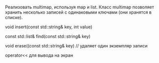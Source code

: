 Реализовать multimap, используя map и list. Класс multimap позволяет хранить несколько записей с одинаковыми ключами (они хранятся в списке). 

void insert(const std::string& key, int value)

const std::list<int>& find(const std::string& key)

void erase((const std::string& key) // удаляет один экземпляр записи

operator<< для вывода на экран

